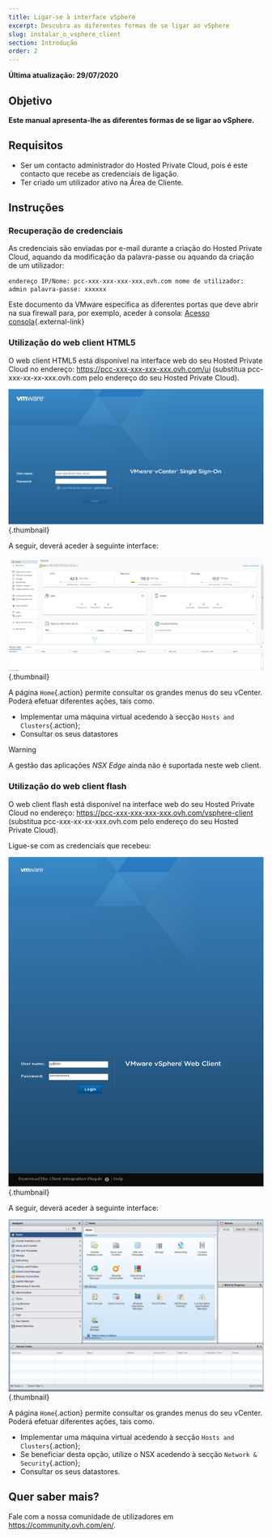 ```yaml
---
title: Ligar-se à interface vSphere
excerpt: Descubra as diferentes formas de se ligar ao vSphere
slug: instalar_o_vsphere_client
section: Introdução
order: 2
---
```


**Última atualização: 29/07/2020**

## Objetivo

**Este manual apresenta-lhe as diferentes formas de se ligar ao vSphere.**

## Requisitos

- Ser um contacto administrador do Hosted Private Cloud, pois é este contacto que recebe as credenciais de ligação.
- Ter criado um utilizador ativo na Área de Cliente.

## Instruções

### Recuperação de credenciais

As credenciais são enviadas por e-mail durante a criação do Hosted Private Cloud, aquando da modificação da palavra-passe ou aquando da criação de um utilizador:

```
endereço IP/Nome: pcc-xxx-xxx-xxx-xxx.ovh.com nome de utilizador: admin palavra-passe: xxxxxx
```

Este documento da VMware especifica as diferentes portas que deve abrir na sua firewall para, por exemplo, aceder à consola: [Acesso consola](https://kb.vmware.com/kb/1012382){.external-link}

### Utilização do web client HTML5

O web client HTML5 está disponível na interface web do seu Hosted Private Cloud no endereço: <https://pcc-xxx-xxx-xxx-xxx.ovh.com/ui> (substitua pcc-xxx-xx-xx-xxx.ovh.com pelo endereço do seu Hosted Private Cloud).

![Ligação à interface vSphere HTML5](images/connection_interface_w_html5.png){.thumbnail}

A seguir, deverá aceder à seguinte interface:

![Ligação à interface vSphere HTML5](images/vsphere-client-html5.png){.thumbnail}

A página `Home`{.action} permite consultar os grandes menus do seu vCenter. Poderá efetuar diferentes ações, tais como.

- Implementar uma máquina virtual acedendo à secção `Hosts and Clusters`{.action};
- Consultar os seus datastores

> [!warning]
>
> A gestão das aplicações *NSX Edge* ainda não é suportada neste web client.
>

### Utilização do web client flash

O web client flash está disponível na interface web do seu Hosted Private Cloud no endereço: <https://pcc-xxx-xxx-xxx-xxx.ovh.com/vsphere-client> (substitua pcc-xxx-xx-xx-xxx.ovh.com pelo endereço do seu Hosted Private Cloud).

Ligue-se com as credenciais que recebeu:

![Client vSphere](images/vsphere-client.png){.thumbnail}

A seguir, deverá aceder à seguinte interface:

![Ligação à interface vSphere](images/connection_interface_w.png){.thumbnail}

A página `Home`{.action} permite consultar os grandes menus do seu vCenter. Poderá efetuar diferentes ações, tais como.

- Implementar uma máquina virtual acedendo à secção `Hosts and Clusters`{.action};
- Se beneficiar desta opção, utilize o NSX acedendo à secção `Network & Security`{.action};
- Consultar os seus datastores.


## Quer saber mais?

Fale com a nossa comunidade de utilizadores em <https://community.ovh.com/en/>.
